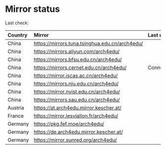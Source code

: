 <script src="./time.js"></script>
# Mirror status
Last check: <script type="text/javascript">localize(1721053035.2872143);</script>

|Country|Mirror|Last update|
|:------|:-----|:----------|
|China|https://mirrors.tuna.tsinghua.edu.cn/arch4edu/|<script type="text/javascript">localize(1721025461);</script>|
|China|https://mirrors.aliyun.com/arch4edu/|<script type="text/javascript">localize(1721025461);</script>|
|China|https://mirrors.bfsu.edu.cn/arch4edu/|<script type="text/javascript">localize(1721025461);</script>|
|China|https://mirrors.cernet.edu.cn/arch4edu/|ConnectionError|
|China|https://mirror.iscas.ac.cn/arch4edu/|<script type="text/javascript">localize(1721025461);</script>|
|China|https://mirrors.nju.edu.cn/arch4edu/|<script type="text/javascript">localize(1720982884);</script>|
|China|https://mirror.nyist.edu.cn/arch4edu/|<script type="text/javascript">localize(1721025461);</script>|
|China|https://mirrors.sau.edu.cn/arch4edu/|<script type="text/javascript">localize(1721025461);</script>|
|Austria|https://at.arch4edu.mirror.kescher.at/|<script type="text/javascript">localize(1721025461);</script>|
|France|https://mirror.lesviallon.fr/arch4edu/|<script type="text/javascript">localize(1721025461);</script>|
|Germany|https://pkg.fef.moe/arch4edu/|<script type="text/javascript">localize(1721025461);</script>|
|Germany|https://de.arch4edu.mirror.kescher.at/|<script type="text/javascript">localize(1721025461);</script>|
|Germany|https://mirror.sunred.org/arch4edu/|<script type="text/javascript">localize(1721025461);</script>|

<script src="./tablefilter/tablefilter.js"></script>
<script src="./table.js"></script>